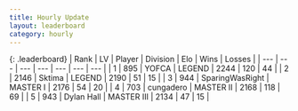 ```yaml
---
title: Hourly Update
layout: leaderboard
category: hourly
---
```


{: .leaderboard}
| Rank | LV | Player | Division | Elo | Wins | Losses |
| --- | --- | --- | --- | --- | --- | --- |
| <span data-change="0">1</span> | 895 | <span title="ID: 650820">YOFCA</span> | LEGEND | <span data-change="0">2244</span> | <span data-change="0">120</span> | <span data-change="0">44</span> |
| <span data-change="0">2</span> | 2146 | <span title="ID: 353063">Sktima</span> | LEGEND | <span data-change="0">2190</span> | <span data-change="0">51</span> | <span data-change="0">15</span> |
| <span data-change="0">3</span> | 944 | <span title="ID: 402846">SparingWasRight</span> | MASTER I | <span data-change="0">2176</span> | <span data-change="0">54</span> | <span data-change="0">20</span> |
| <span data-change="0">4</span> | 703 | <span title="ID: 54134">cungadero</span> | MASTER II | <span data-change="6">2168</span> | <span data-change="1">118</span> | <span data-change="0">69</span> |
| <span data-change="1">5</span> | 943 | <span title="ID: 174294">Dylan Hall</span> | MASTER III | <span data-change="0">2134</span> | <span data-change="0">47</span> | <span data-change="0">15</span> |